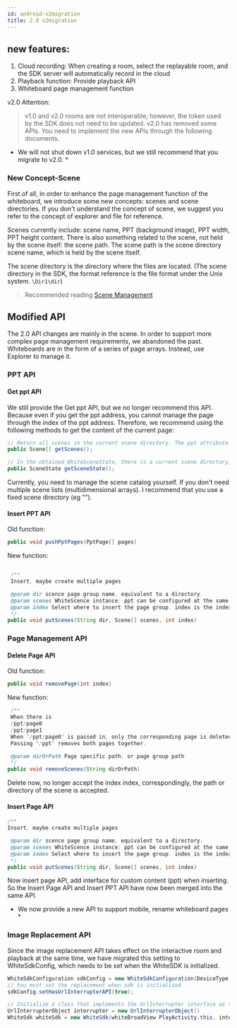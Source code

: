 ```yaml
---
id: android-v2migration
title: 2.0 v2migration
---
```


## new features:

1. Cloud recording: When creating a room, select the replayable room, and the SDK server will automatically record in the cloud
1. Playback function: Provide playback API
1. Whiteboard page management function

v2.0 Attention:

> v1.0 and v2.0 rooms are not interoperable; however, the token used by the SDK does not need to be updated.
v2.0 has removed some APIs. You need to implement the new APIs through the following documents.

* We will not shut down v1.0 services, but we still recommend that you migrate to v2.0. *

### New Concept-Scene

First of all, in order to enhance the page management function of the whiteboard, we introduce some new concepts: scenes and scene directories.
If you don't understand the concept of scene, we suggest you refer to the concept of explorer and file for reference.

Scenes currently include: scene name, PPT (background image), PPT width, PPT height content.
There is also something related to the scene, not held by the scene itself: the scene path. The scene path is the scene directory scene name, which is held by the scene itself.

The scene directory is the directory where the files are located. (The scene directory in the SDK, the format reference is the file format under the Unix system. `\Dir1\dir`)

> Recommended reading [Scene Management](./scenes.md) 

## Modified API

The 2.0 API changes are mainly in the scene. In order to support more complex page management requirements, we abandoned the past. Whiteboards are in the form of a series of page arrays. Instead, use Explorer to manage it.

### PPT API

#### Get ppt API

We still provide the Get ppt API, but we no longer recommend this API. Because even if you get the ppt address, you cannot manage the page through the index of the ppt address. Therefore, we recommend using the following methods to get the content of the current page:

```Java
// Return all scenes in the current scene directory. The ppt attribute may be empty.
public Scene[] getScenes();

// In the obtained WhiteSceneState, there is a current scene directory, a list of all scenes under the scene directory, and an index of the current scene in the scene list.
public SceneState getSceneState();
```

Currently, you need to manage the scene catalog yourself. If you don't need multiple scene lists (multidimensional arrays). I recommend that you use a fixed scene directory (eg "\").

#### Insert PPT API

Old function:

```Java
public void pushPptPages(PptPage[] pages)
```

New function:

```Java

 /**
 Insert, maybe create multiple pages

 @param dir scence page group name, equivalent to a directory.
 @param scenes WhiteScence instance; ppt can be configured at the same time when generating WhiteScence
 @param index Select where to insert the page group. index is the index position of the new scence. If you want to put it at the end, you can pass in NSUIntegerMax.
 */
public void putScenes(String dir, Scene[] scenes, int index)
```

### Page Management API

#### Delete Page API

Old function:

```Java
public void removePage(int index)
```

New function:

```Java
 /**
 When there is
 /ppt/page0
 /ppt/page1
 When "/ppt/page0" is passed in, only the corresponding page is deleted.
 Passing "/ppt" removes both pages together.

 @param dirOrPath Page specific path, or page group path
 */
public void removeScenes(String dirOrPath)
```

Delete now, no longer accept the index index, correspondingly, the path or directory of the scene is accepted.

#### Insert Page API

```Java
/**
Insert, maybe create multiple pages

 @param dir scence page group name, equivalent to a directory.
 @param scenes WhiteScence instance; ppt can be configured at the same time when generating WhiteScence
 @param index Select where to insert the page group. index is the index position of the new scence. If you want to put it at the end, you can pass in NSUIntegerMax.
 */
public void putScenes(String dir, Scene[] scenes, int index)
```

Now insert page API, add interface for custom content (ppt) when inserting. So the Insert Page API and Insert PPT API have now been merged into the same API.

* We now provide a new API to support mobile, rename whiteboard pages *

### Image Replacement API

Since the image replacement API takes effect on the interactive room and playback at the same time, we have migrated this setting to WhiteSdkConfig, which needs to be set when the WhiteSDK is initialized.

```Java
WhiteSdkConfiguration sdkConfig = new WhiteSdkConfiguration(DeviceType.touch, 10, 0.1);
// You must set the replacement when sdk is initialized
sdkConfig.setHasUrlInterrupterAPI(true);

// Initialize a class that implements the UrlInterrupter interface as the WhiteSDK initialization parameter.
UrlInterrupterObject interrupter = new UrlInterrupterObject()
WhiteSdk whiteSdk = new WhiteSdk(whiteBroadView PlayActivity.this, interrupter);
```